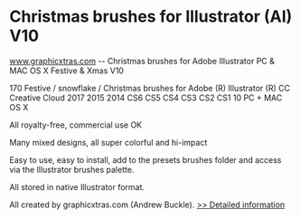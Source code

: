 # Christmas brushes for Illustrator (AI) V10
www.graphicxtras.com -- Christmas brushes for Adobe Illustrator PC & MAC OS X Festive & Xmas V10

170 Festive / snowflake / Christmas brushes for Adobe (R) Illustrator (R) CC Creative Cloud 2017 2015 2014 CS6 CS5 CS4 CS3 CS2 CS1 10 PC + MAC OS X

All royalty-free, commercial use OK

Many mixed designs, all super colorful and hi-impact

Easy to use, easy to install, add to the presets brushes folder and access via the Illustrator brushes palette.

All stored in native Illustrator format.

All created by graphicxtras.com (Andrew Buckle).
[>> Detailed information](https://secure.shareit.com/shareit/product.html?productid=300278982&affiliateid=200057808)